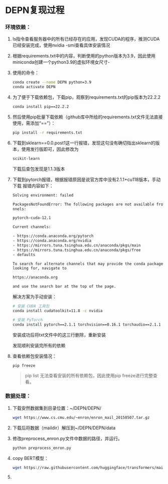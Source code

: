# DEPN复现过程

### 环境依赖：

1. ls指令查看服务器中的所有已经存在的应用，发现CUDA的程序，推测CUDA已经安装完成，使用nvidia -smi查看具体安装情况

2. 根据requirements.txt中的内容，判断使用的python版本为3.9，因此使用miniconda创建一个python3.9的虚拟环境女尺寸-

3. 使用的命令：
   ```bash
   conda create --name DEPN python=3.9
   conda activate DEPN
   ```

4. 为了便于下载依赖包，下载pip，观察到requirements.txt的pip版本为22.2.2

   ```bash
   conda install pip==22.2.2
   ```

5. 然后使用pip批量下载依赖（github库中所给的requirements.txt文件无法直接使用，需添加“==”）：

   ```bash
   pip install -r requirements.txt
   ```

6. 下载到sklearn==0.0.post1这一行报错，发现这句没有确切指出sklearn的版本，使用发行版即可，因此修改为

   ```bash
   scikit-learn
   ```

   下载后查包发现是1.1.3版本

7. 下载到pytorch报错，根据报错原因是说官方库中没有2.1.1+cu118版本，手动下载
   报错内容如下：

   ```txt
   Solving environment: failed
   
   PackagesNotFoundError: The following packages are not available from current cha
   nnels:
   
   pytorch-cuda-12.1
   
   Current channels:
   
   - https://conda.anaconda.org/pytorch
   - https://conda.anaconda.org/nvidia
   - https://mirrors.tuna.tsinghua.edu.cn/anaconda/pkgs/main
   - https://mirrors.tuna.tsinghua.edu.cn/anaconda/pkgs/free
   - defaults
   
   To search for alternate channels that may provide the conda package you're
   looking for, navigate to
   
   https://anaconda.org
   
   and use the search bar at the top of the page.
   ```

   解决方案为手动安装：
   ```bash
   # 安装 CUDA 工具包
   conda install cudatoolkit=11.8 -c nvidia
   
   # 安装 PyTorch
   conda install pytorch==2.1.1 torchvision==0.16.1 torchaudio==2.1.1 -c pytorch
   ```

   安装成功后将txt文件中的这三行删除，重新安装

   发现顺利安装完所有的依赖

8. 查看依赖包安装情况：
   ```bash
   pip freeze
   ```

   > pip list 无法查看安装的所有依赖包，因此使用pip freeze进行完整查看。

### 数据处理：

1. 下载安然数据集到目录位置：~/DEPN/DEPN/
   ```bash
   wget https://www.cs.cmu.edu/~enron/enron_mail_20150507.tar.gz
   ```

2. 下载后将数据（maildir）解压到~/DEPN/DEPN/data

3. 修改preprocess_enron.py文件中数据的路径，并运行。
   ```bash
   python preprocess_enron.py
   ```

4. copy BERT模型：

   ```bash
   wget https://raw.githubusercontent.com/huggingface/transformers/main/examples/pytorch/language-modeling/run_mlm_no_trainer.py
   ```

5. 